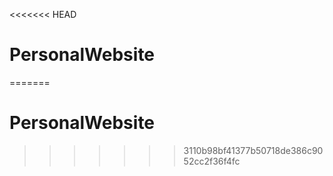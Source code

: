 <<<<<<< HEAD
# PersonalWebsite
=======
# PersonalWebsite
>>>>>>> 3110b98bf41377b50718de386c9052cc2f36f4fc
